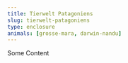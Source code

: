 ```yaml
---
title: Tierwelt Patagoniens
slug: tierwelt-patagoniens
type: enclosure
animals: [grosse-mara, darwin-nandu]
---
```

Some Content
